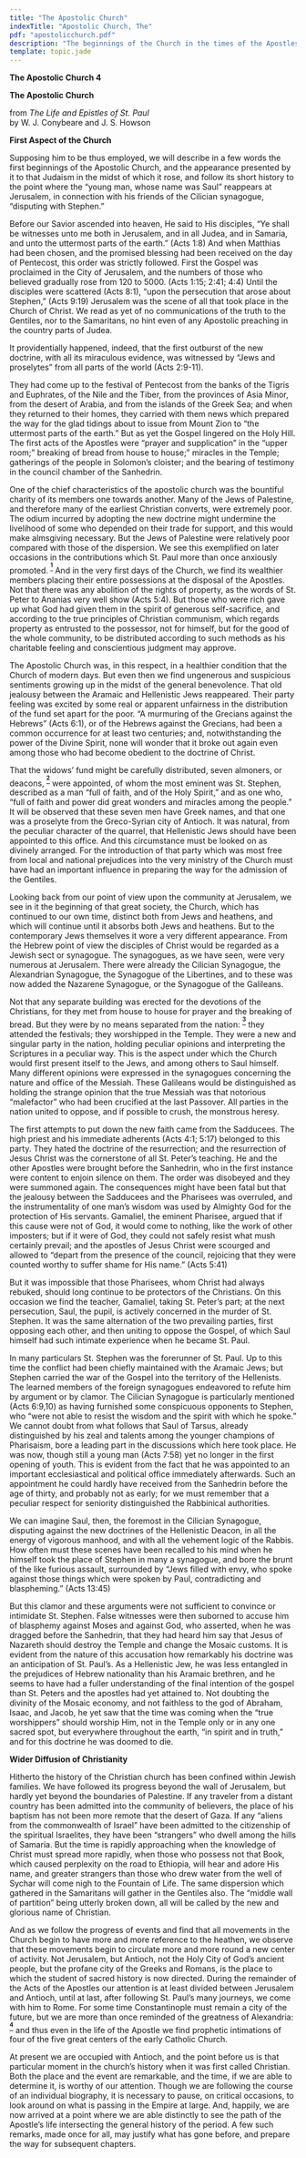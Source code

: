 ```yaml
---
title: "The Apostolic Church"
indexTitle: "Apostolic Church, The"
pdf: "apostolicchurch.pdf"
description: "The beginnings of the Church in the times of the Apostles."
template: topic.jade
---
```



**The Apostolic Church 4**

**The Apostolic Church**

from *The Life and Epistles of St. Paul*  
by W. J. Conybeare and J. S. Howson

**First Aspect of the Church**

Supposing him to be thus employed, we will describe in a few words the
first beginnings of the Apostolic Church, and the appearance presented
by it to that Judaism in the midst of which it rose, and follow its
short history to the point where the “young man, whose name was Saul”
reappears at Jerusalem, in connection with his friends of the Cilician
synagogue, “disputing with Stephen.”

Before our Savior ascended into heaven, He said to His disciples, “Ye
shall be witnesses unto me both in Jerusalem, and in all Judea, and in
Samaria, and unto the uttermost parts of the earth.” (Acts 1:8) And when
Matthias had been chosen, and the promised blessing had been received on
the day of Pentecost, this order was strictly followed. First the Gospel
was proclaimed in the City of Jerusalem, and the numbers of those who
believed gradually rose from 120 to 5000. (Acts 1:15; 2:41; 4:4) Until
the disciples were scattered (Acts 8:1), “upon the persecution that
arose about Stephen,” (Acts 9:19) Jerusalem was the scene of all that
took place in the Church of Christ. We read as yet of no communications
of the truth to the Gentiles, nor to the Samaritans, no hint even of any
Apostolic preaching in the country parts of Judea.

It providentially happened, indeed, that the first outburst of the new
doctrine, with all its miraculous evidence, was witnessed by “Jews and
proselytes” from all parts of the world (Acts 2:9-11).

They had come up to the festival of Pentecost from the banks of the
Tigris and Euphrates, of the Nile and the Tiber, from the provinces of
Asia Minor, from the desert of Arabia, and from the islands of the Greek
Sea; and when they returned to their homes, they carried with them news
which prepared the way for the glad tidings about to issue from Mount
Zion to “the uttermost parts of the earth.” But as yet the Gospel
lingered on the Holy Hill. The first acts of the Apostles were “prayer
and supplication” in the “upper room;” breaking of bread from house to
house;” miracles in the Temple; gatherings of the people in Solomon’s
cloister; and the bearing of testimony in the council chamber of the
Sanhedrin.

One of the chief characteristics of the apostolic church was the
bountiful charity of its members one towards another. Many of the Jews
of Palestine, and therefore many of the earliest Christian converts,
were extremely poor. The odium incurred by adopting the new doctrine
might undermine the livelihood of some who depended on their trade for
support, and this would make almsgiving necessary. But the Jews of
Palestine were relatively poor compared with those of the dispersion. We
see this exemplified on later occasions in the contributions which St.
Paul more than once anxiously promoted.
<sup>**[<sup>1</sup>](#sdfootnote1sym)**</sup> And in the very first
days of the Church, we find its wealthier members placing their entire
possessions at the disposal of the Apostles. Not that there was any
abolition of the rights of property, as the words of St. Peter to
Ananias very well show (Acts 5:4). But those who were rich gave up what
God had given them in the spirit of generous self-sacrifice, and
according to the true principles of Christian communism, which regards
property as entrusted to the possessor, not for himself, but for the
good of the whole community, to be distributed according to such methods
as his charitable feeling and conscientious judgment may approve.

The Apostolic Church was, in this respect, in a healthier condition that
the Church of modern days. But even then we find ungenerous and
suspicious sentiments growing up in the midst of the general
benevolence. That old jealousy between the Aramaic and Hellenistic Jews
reappeared. Their party feeling was excited by some real or apparent
unfairness in the distribution of the fund set apart for the poor. “A
murmuring of the Grecians against the Hebrews” (Acts 6:1), or of the
Hebrews against the Grecians, had been a common occurrence for at least
two centuries; and, notwithstanding the power of the Divine Spirit, none
will wonder that it broke out again even among those who had become
obedient to the doctrine of Christ.

That the widows’ fund might be carefully distributed, seven almoners, or
deacons, <sup>**[<sup>2</sup>](#sdfootnote2sym)**</sup> were appointed,
of whom the most eminent was St. Stephen, described as a man “full of
faith, and of the Holy Spirit,” and as one who, “full of faith and power
did great wonders and miracles among the people.” It will be observed
that these seven men have Greek names, and that one was a proselyte from
the Greco-Syrian city of Antioch. It was natural, from the peculiar
character of the quarrel, that Hellenistic Jews should have been
appointed to this office. And this circumstance must be looked on as
divinely arranged. For the introduction of that party which was most
free from local and national prejudices into the very ministry of the
Church must have had an important influence in preparing the way for the
admission of the Gentiles.

Looking back from our point of view upon the community at Jerusalem, we
see in it the beginning of that great society, the Church, which has
continued to our own time, distinct both from Jews and heathens, and
which will continue until it absorbs both Jews and heathens. But to the
contemporary Jews themselves it wore a very different appearance. From
the Hebrew point of view the disciples of Christ would be regarded as a
Jewish sect or synagogue. The synagogues, as we have seen, were very
numerous at Jerusalem. There were already the Cilician Synagogue, the
Alexandrian Synagogue, the Synagogue of the Libertines, and to these was
now added the Nazarene Synagogue, or the Synagogue of the Galileans.

Not that any separate building was erected for the devotions of the
Christians, for they met from house to house for prayer and the breaking
of bread. But they were by no means separated from the nation:
<sup>**[<sup>3</sup>](#sdfootnote3sym)**</sup> they attended the
festivals; they worshipped in the Temple. They were a new and singular
party in the nation, holding peculiar opinions and interpreting the
Scriptures in a peculiar way. This is the aspect under which the Church
would first present itself to the Jews, and among others to Saul
himself. Many different opinions were expressed in the synagogues
concerning the nature and office of the Messiah. These Galileans would
be distinguished as holding the strange opinion that the true Messiah
was that notorious “malefactor” who had been crucified at the last
Passover. All parties in the nation united to oppose, and if possible to
crush, the monstrous heresy.

The first attempts to put down the new faith came from the Sadducees.
The high priest and his immediate adherents (Acts 4:1; 5:17) belonged to
this party. They hated the doctrine of the resurrection; and the
resurrection of Jesus Christ was the cornerstone of all St. Peter’s
teaching. He and the other Apostles were brought before the Sanhedrin,
who in the first instance were content to enjoin silence on them. The
order was disobeyed and they were summoned again. The consequences might
have been fatal but that the jealousy between the Sadducees and the
Pharisees was overruled, and the instrumentality of one man’s wisdom was
used by Almighty God for the protection of His servants. Gamaliel, the
eminent Pharisee, argued that if this cause were not of God, it would
come to nothing, like the work of other imposters; but if it were of
God, they could not safely resist what mush certainly prevail; and the
apostles of Jesus Christ were scourged and allowed to “depart from the
presence of the council, rejoicing that they were counted worthy to
suffer shame for His name.” (Acts 5:41)

But it was impossible that those Pharisees, whom Christ had always
rebuked, should long continue to be protectors of the Christians. On
this occasion we find the teacher, Gamaliel, taking St. Peter’s part; at
the next persecution, Saul, the pupil, is actively concerned in the
murder of St. Stephen. It was the same alternation of the two prevailing
parties, first opposing each other, and then uniting to oppose the
Gospel, of which Saul himself had such intimate experience when he
became St. Paul.

In many particulars St. Stephen was the forerunner of St. Paul. Up to
this time the conflict had been chiefly maintained with the Aramaic
Jews; but Stephen carried the war of the Gospel into the territory of
the Hellenists. The learned members of the foreign synagogues endeavored
to refute him by argument or by clamor. The Cilician Synagogue is
particularly mentioned (Acts 6:9,10) as having furnished some
conspicuous opponents to Stephen, who “were not able to resist the
wisdom and the spirit with which he spoke.” We cannot doubt from what
follows that Saul of Tarsus, already distinguished by his zeal and
talents among the younger champions of Pharisaism, bore a leading part
in the discussions which here took place. He was now, though still a
young man (Acts 7:58) yet no longer in the first opening of youth. This
is evident from the fact that he was appointed to an important
ecclesiastical and political office immediately afterwards. Such an
appointment he could hardly have received from the Sanhedrin before the
age of thirty, and probably not as early; for we must remember that a
peculiar respect for seniority distinguished the Rabbinical authorities.

We can imagine Saul, then, the foremost in the Cilician Synagogue,
disputing against the new doctrines of the Hellenistic Deacon, in all
the energy of vigorous manhood, and with all the vehement logic of the
Rabbis. How often must these scenes have been recalled to his mind when
he himself took the place of Stephen in many a synagogue, and bore the
brunt of the like furious assault, surrounded by “Jews filled with envy,
who spoke against those things which were spoken by Paul, contradicting
and blaspheming.” (Acts 13:45)

But this clamor and these arguments were not sufficient to convince or
intimidate St. Stephen. False witnesses were then suborned to accuse him
of blasphemy against Moses and against God, who asserted, when he was
dragged before the Sanhedrin, that they had heard him say that Jesus of
Nazareth should destroy the Temple and change the Mosaic customs. It is
evident from the nature of this accusation how remarkably his doctrine
was an anticipation of St. Paul’s. As a Hellenistic Jew, he was less
entangled in the prejudices of Hebrew nationality than his Aramaic
brethren, and he seems to have had a fuller understanding of the final
intention of the gospel than St. Peters and the apostles had yet
attained to. Not doubting the divinity of the Mosaic economy, and not
faithless to the god of Abraham, Isaac, and Jacob, he yet saw that the
time was coming when the “true worshippers” should worship Him, not in
the Temple only or in any one sacred spot, but everywhere throughout the
earth, “in spirit and in truth,” and for this doctrine he was doomed to
die.

**Wider Diffusion of Christianity**

Hitherto the history of the Christian church has been confined within
Jewish families. We have followed its progress beyond the wall of
Jerusalem, but hardly yet beyond the boundaries of Palestine. If any
traveler from a distant country has been admitted into the community of
believers, the place of his baptism has not been more remote that the
desert of Gaza. If any “aliens from the commonwealth of Israel” have
been admitted to the citizenship of the spiritual Israelites, they have
been “strangers” who dwell among the hills of Samaria. But the time is
rapidly approaching when the knowledge of Christ must spread more
rapidly, when those who possess not that Book, which caused perplexity
on the road to Ethiopia, will hear and adore His name, and greater
strangers than those who drew water from the well of Sychar will come
nigh to the Fountain of Life. The same dispersion which gathered in the
Samaritans will gather in the Gentiles also. The “middle wall of
partition” being utterly broken down, all will be called by the new and
glorious name of Christian.

And as we follow the progress of events and find that all movements in
the Church begin to have more and more reference to the heathen, we
observe that these movements begin to circulate more and more round a
new center of activity. Not Jerusalem, but Antioch, not the Holy City of
God’s ancient people, but the profane city of the Greeks and Romans, is
the place to which the student of sacred history is now directed. During
the remainder of the Acts of the Apostles our attention is at least
divided between Jerusalem and Antioch, until at last, after following
St. Paul’s many journeys, we come with him to Rome. For some time
Constantinople must remain a city of the future, but we are more than
once reminded of the greatness of Alexandria:
<sup>**[<sup>4</sup>](#sdfootnote4sym)**</sup> and thus even in the life
of the Apostle we find prophetic intimations of four of the five great
centers of the early Catholic Church.

At present we are occupied with Antioch, and the point before us is that
particular moment in the church’s history when it was first called
Christian. Both the place and the event are remarkable, and the time, if
we are able to determine it, is worthy of our attention. Though we are
following the course of an individual biography, it is necessary to
pause, on critical occasions, to look around on what is passing in the
Empire at large. And, happily, we are now arrived at a point where we
are able distinctly to see the path of the Apostle’s life intersecting
the general history of the period. A few such remarks, made once for
all, may justify what has gone before, and prepare the way for
subsequent chapters.

